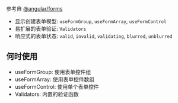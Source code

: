 参考自 [@angular/forms](https://angular.cn/guide/forms-overview)

- 显示创建表单模型: `useFormGroup`, `useFormArray`, `useFormControl`
- 易扩展的表单验证: `Validators`
- 响应式的表单状态: `valid`, `invalid`, `validating`, `blurred`, `unblurred`

## 何时使用

- useFormGroup: 使用表单控件组
- useFormArray:  使用表单控件数组
- useFormControl:  使用单个表单控件
- Validators: 内置的验证函数
